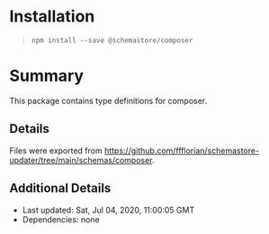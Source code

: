 # Installation
> `npm install --save @schemastore/composer`

# Summary
This package contains type definitions for composer.

## Details
Files were exported from https://github.com/ffflorian/schemastore-updater/tree/main/schemas/composer.

## Additional Details
* Last updated: Sat, Jul 04, 2020, 11:00:05 GMT
* Dependencies: none
